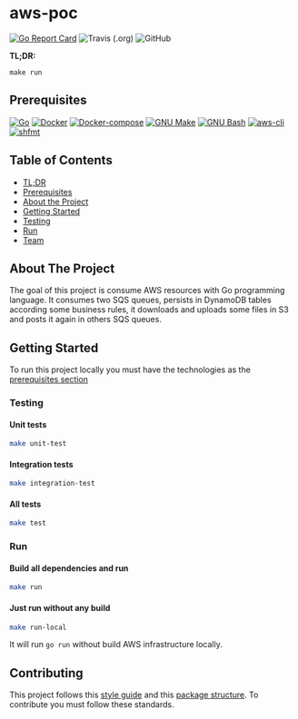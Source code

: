 # aws-poc 

[![Go Report Card](https://goreportcard.com/badge/github.com/ricardomedeirosdacostajunior/aws-poc)](https://goreportcard.com/report/github.com/ricardomedeirosdacostajunior/aws-poc)
![Travis (.org)](https://img.shields.io/travis/ricardomedeirosdacostajunior/aws-poc)
![GitHub](https://img.shields.io/github/license/ricardomedeirosdacostajunior/aws-poc)

**TL;DR:**
```console
make run
```

## Prerequisites
[![Go](https://img.shields.io/badge/Go-v1.14.2-blue)](https://golang.org/)
[![Docker](https://img.shields.io/badge/Docker-19.03.9-blue)](https://www.docker.com/)
[![Docker-compose](https://img.shields.io/badge/Docker--compose-1.25.5-blue)](https://github.com/docker/compose/releases)
[![GNU Make](https://img.shields.io/badge/GNU%20Make-4.2.1-lightgrey)](https://www.gnu.org/software/make/)
[![GNU Bash](https://img.shields.io/badge/GNU%20Bash-4.2.1-lightgrey)](https://www.gnu.org/software/bash/)
[![aws-cli](https://img.shields.io/badge/aws--cli-1.18.95-yellow)](https://github.com/aws/aws-cli)
[![shfmt](https://img.shields.io/badge/shfmt-v3.1.0-lightgrey)](https://github.com/mvdan/sh)

## Table of Contents
* [TL;DR](#aws-poc)
* [Prerequisites](#prerequisites)
* [About the Project](#about-the-project)
* [Getting Started](#getting-started)
* [Testing](#testing)
* [Run](#run)
* [Team](#team)

## About The Project

The goal of this project is consume AWS resources with Go programming language. It consumes two SQS queues, persists in DynamoDB tables according some business rules, it downloads and uploads some files in S3 and posts it again in others SQS queues.

## Getting Started

To run this project locally you must have the technologies as the [prerequisites section](#prerequisites)

### Testing
#### Unit tests
```sh
make unit-test
```

#### Integration tests
```sh
make integration-test
```

#### All tests
```sh
make test
```

### Run
#### Build all dependencies and run 
```sh
make run
```

#### Just run without any build
```sh
make run-local
```

It will run `go run` without build AWS infrastructure locally.   

## Contributing 

This project follows this [style guide](https://github.com/golang/go/wiki/CodeReviewComments#error-strings) and this [package structure](https://github.com/golang-standards/project-layout). To contribute you must follow these standards.
